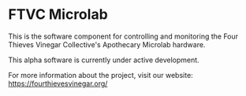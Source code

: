 # FTVC Microlab

This is the software component for controlling and monitoring the Four Thieves Vinegar Collective's Apothecary Microlab hardware.

This alpha software is currently under active development.

For more information about the project, visit our website: https://fourthievesvinegar.org/
